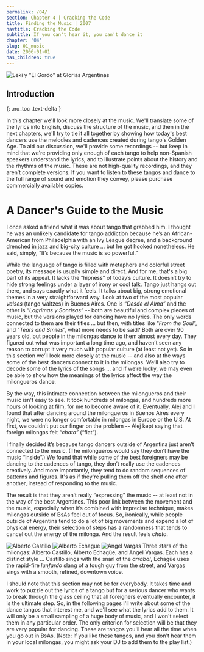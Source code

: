```yaml
---
permalink: /04/
section: Chapter 4 | Cracking the Code
title: Finding the Music | 2007
navtitle: Cracking the Code
subtitle: If you can't hear it, you can't dance it
chapter: '04'
slug: 01_music
date: 2006-01-01
has_children: true
---
```


![Leki y "El Gordo" at Glorias Argentinas](/image_files/1.jpg)

## Introduction
{: .no_toc .text-delta }

In this chapter we'll look more closely at the music. We'll translate some of the lyrics into English, discuss the structure of the music, and then in the next chapters, we'll try to tie it all together by showing how today's best dancers use the melodies and cadences created during tango's Golden Age. To aid our discussion, we'll provide some recordings -- but keep in mind that we're providing only enough of each tango to help non-Spanish speakers understand the lyrics, and to illustrate points about the history and the rhythms of the music. These are not high-quality recordings, and they aren’t complete versions.  If you want to listen to these tangos and dance to the full range of sound and emotion they convey, please purchase commercially available copies.

# A Dancer's Guide to the Music

I once asked a friend what it was about tango that grabbed him.
I thought he was an unlikely candidate for tango addiction because he’s an African-American from Philadelphia with an Ivy League degree, and a background drenched in jazz and big-city culture ... but he got hooked nonetheless.
He said, simply, “It’s because the music is so powerful.”

While the language of tango is filled with metaphors and colorful street poetry, its message is usually simple and direct.
And for me, that's a big part of its appeal.
It lacks the “hipness” of today’s culture.
It doesn’t try to hide strong feelings under a layer of irony or cool talk.
Tango just hangs out there, and says exactly what it feels.
It talks about big, strong emotional themes in a very straightforward way.
Look at two of the most popular _valses_ (tango waltzes) in Buenos Aires.
One is _“Desde el Alma”_ and the other is _“Lagrimas y Sonrisas”_ -- both are beautiful and complex pieces of music, but the versions played for dancing have no lyrics.
The only words connected to them are their titles ... but then, with titles like “_From the Soul_”, and “_Tears and Smiles_”, what more needs to be said?
Both are over 90 years old, but people in the milongas dance to them almost every day.
They figured out what was important a long time ago, and haven’t seen any reason to corrupt it very much with popular culture (at least not yet).
So in this section we’ll look more closely at the music -- and also at the ways some of the best dancers connect to it in the milongas.
We’ll also try to decode some of the lyrics of the songs ... and if we’re lucky, we may even be able to show how the meanings of the lyrics affect the way the milongueros dance.

By the way, this intimate connection between the milongueros and their music isn't easy to see.  It took hundreds of milongas, and hundreds more hours of looking at film, for me to become aware of it.  Eventually, Alej and I found that after dancing around the milongueros in Buenos Aires every night, we were no longer comfortable in milongas in Europe or the U.S.  At first, we couldn’t put our finger on the problem -- Alej kept saying that foreign milongas felt _“chato”_ (“flat”).

I finally decided it’s because tango dancers outside of Argentina just aren’t connected to the music. (The milongueros would say they don’t have the music “inside”.)  We found that while some of the best foreigners may be dancing to the cadences of tango, they don’t really use the cadences creatively.  And more importantly, they tend to do random sequences of patterns and figures. It's as if they're pulling them off the shelf one after another, instead of responding to the music.

The result is that they aren’t really “expressing” the music -- at least not in the way of the best Argentines.  This poor link between the movement and the music, especially when it’s combined with imprecise technique, makes milongas outside of BsAs feel out of focus.  So, ironically, while people outside of Argentina tend to do a lot of big movements and expend a lot of physical energy, their selection of steps has a randomness that tends to cancel out the energy of the milonga.  And the result feels _chato_.



![Alberto Castillo](/4_pics/acastillo2.jpg)
![Alberto Echague](/4_pics/image05.jpg)
![Angel Vargas](/4_pics/image07.jpg)
Three stars of the milongas: Alberto Castillo, Alberto Echagüe, and Angel Vargas.
Each has a distinct style ... Castillo sings with the snarl of the _arrabal_, Echagüe
uses the rapid-fire _lunfardo_ slang of a tough guy from the street, and
Vargas sings with a smooth, refined, downtown voice.


I should note that this section may not be for everybody. It takes time and work to puzzle out the lyrics of a tango but for a serious dancer who wants to break through the glass ceiling that all foreigners eventually encounter, it is the ultimate step.  So, in the following pages I'll write about some of the dance tangos that interest me, and we'll see what the lyrics add to them. It will only be a small sampling of a huge body of music, and I won't select them in any particular order. The only criterion for selection will be that they are very popular for dancing. These are tangos you'll hear all the time when you go out in BsAs. (Note: If you like these tangos, and you don't hear them in your local milongas, you might ask your DJ to add them to the play list.)